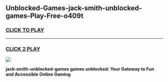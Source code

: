 
## Unblocked-Games-jack-smith-unblocked-games-Play-Free-o409t
<h3>
<a href="https://premium76.site?title=jack-smith-unblocked-games&ref=18A1">CLICK TO PLAY</a></h3>
<hr>

<h3>
<a href="https://premium76.site?title=jack-smith-unblocked-games&ref=18A1">CLICK 2 PLAY</a>
  
</h3>

<a href="https://premium76.site?title=jack-smith-unblocked-games&ref=18A1"><img src="https://clearcache.store/games.png"></a>


**jack-smith-unblocked-games games unblocked: Your Gateway to Fun and Accessible Online Gaming**
